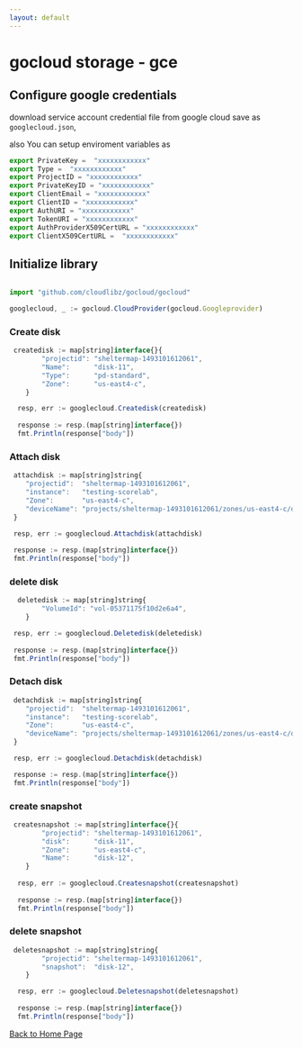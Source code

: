 ```yaml
---
layout: default
---
```

# gocloud storage - gce

## Configure google credentials


download service account credential file from google cloud save as `googlecloud.json`,


also You can setup enviroment variables as

```js
export PrivateKey =  "xxxxxxxxxxxx"
export Type =  "xxxxxxxxxxxx"
export ProjectID = "xxxxxxxxxxxx"
export PrivateKeyID = "xxxxxxxxxxxx"
export ClientEmail = "xxxxxxxxxxxx"
export ClientID = "xxxxxxxxxxxx"
export AuthURI = "xxxxxxxxxxxx"
export TokenURI = "xxxxxxxxxxxx"
export AuthProviderX509CertURL = "xxxxxxxxxxxx"
export ClientX509CertURL =  "xxxxxxxxxxxx"
```

## Initialize library

```js

import "github.com/cloudlibz/gocloud/gocloud"

googlecloud, _ := gocloud.CloudProvider(gocloud.Googleprovider)
```

### Create disk

```js
 createdisk := map[string]interface{}{
		"projectid": "sheltermap-1493101612061",
		"Name":      "disk-11",
		"Type":      "pd-standard",
		"Zone":      "us-east4-c",
	}

  resp, err := googlecloud.Createdisk(createdisk)
  
  response := resp.(map[string]interface{})
  fmt.Println(response["body"])

  ```

### Attach disk

```js
 attachdisk := map[string]string{
    "projectid":  "sheltermap-1493101612061",
    "instance":   "testing-scorelab",
    "Zone":       "us-east4-c",
    "deviceName": "projects/sheltermap-1493101612061/zones/us-east4-c/disks/disk-12",
 }

 resp, err := googlecloud.Attachdisk(attachdisk)
 
 response := resp.(map[string]interface{})
 fmt.Println(response["body"])
```
### delete disk

```js
  deletedisk := map[string]string{
		"VolumeId": "vol-05371175f10d2e6a4",
	}

 resp, err := googlecloud.Deletedisk(deletedisk)
 
 response := resp.(map[string]interface{})
 fmt.Println(response["body"])
```

### Detach disk

```js
 detachdisk := map[string]string{
	"projectid":  "sheltermap-1493101612061",
	"instance":   "testing-scorelab",
	"Zone":       "us-east4-c",
	"deviceName": "projects/sheltermap-1493101612061/zones/us-east4-c/disks/disk-12",
 }

 resp, err := googlecloud.Detachdisk(detachdisk)

 response := resp.(map[string]interface{})
 fmt.Println(response["body"])
```

### create snapshot

```js
 createsnapshot := map[string]interface{}{
		"projectid": "sheltermap-1493101612061",
		"disk":      "disk-11",
		"Zone":      "us-east4-c",
		"Name":      "disk-12",
	}
  
  resp, err := googlecloud.Createsnapshot(createsnapshot)
  
  response := resp.(map[string]interface{})
  fmt.Println(response["body"])
```

### delete snapshot

```js
 deletesnapshot := map[string]string{
		"projectid": "sheltermap-1493101612061",
		"snapshot":  "disk-12",
	}

  resp, err := googlecloud.Deletesnapshot(deletesnapshot)
 
  response := resp.(map[string]interface{})
  fmt.Println(response["body"])
```

[Back to Home Page](../)
